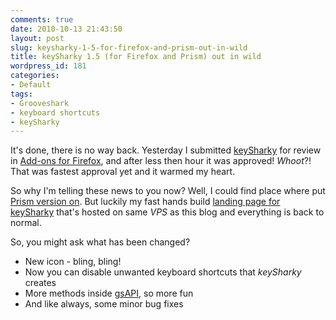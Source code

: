 ```yaml
---
comments: true
date: 2010-10-13 21:43:50
layout: post
slug: keysharky-1-5-for-firefox-and-prism-out-in-wild
title: keySharky 1.5 (for Firefox and Prism) out in wild
wordpress_id: 181
categories:
- Default
tags:
- Grooveshark
- keyboard shortcuts
- keySharky
---
```


It's done, there is no way back. Yesterday I submitted [keySharky](https://addons.mozilla.org/en-US/firefox/addon/54954/) for review in [Add-ons for Firefox](https://addons.mozilla.org/en-US/firefox/), and after less then hour it was approved! _Whoot_?! That was fastest approval yet and it warmed my heart.

So why I'm telling these news to you now? Well, I could find place where put [Prism version on](http://keysharky.tldr.lv/grab/keysharky-prism-latest.xpi). But luckily my fast hands build [landing page for keySharky](http://keysharky.tldr.lv/) that's hosted on same _VPS_ as this blog and everything is back to normal.

So, you might ask what has been changed?

* New icon - bling, bling!
* Now you can disable unwanted keyboard shortcuts that _keySharky_ creates
* More methods inside [gsAPI](http://wiki.github.com/intarstudents/keySharky/api-server), so more fun
* And like always, some minor bug fixes
